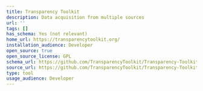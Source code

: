 ```yaml
---
title: Transparency Toolkit
description: Data acquisition from multiple sources
url: ''
tags: []
has_schema: Yes (not relevant)
home_url: https://transparencytoolkit.org/
installation_audience: Developer
open_source: true
open_source_license: GPL
schema_url: https://github.com/TransparencyToolkit/Transparency-Toolkit/blob/master/db/schema.rb
source_url: https://github.com/TransparencyToolkit/Transparency-Toolkit
type: tool
usage_audience: Developer
---
```

